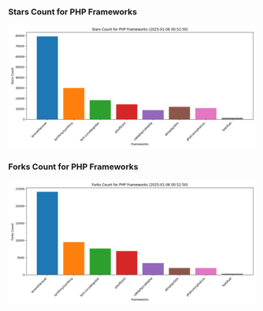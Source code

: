 ### Stars Count for PHP Frameworks

![Stars Chart](./archive/charts/20250106005250_stars_count.png)

### Forks Count for PHP Frameworks

![Forks Chart](./archive/charts/20250106005250_forks_count.png)

